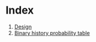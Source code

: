 # Index

1. [Design](design.md)
1. [Binary history probability table](binary_probability_history_table.md)
